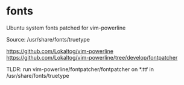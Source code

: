 fonts
=====

Ubuntu system fonts patched for vim-powerline

Source:  /usr/share/fonts/truetype

https://github.com/Lokaltog/vim-powerline
https://github.com/Lokaltog/vim-powerline/tree/develop/fontpatcher

TLDR:  run vim-powerline/fontpatcher/fontpatcher on \*.ttf in /usr/share/fonts/truetype
